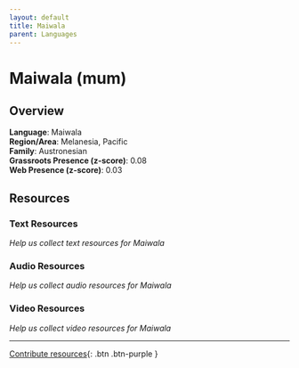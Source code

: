 ```yaml
---
layout: default
title: Maiwala
parent: Languages
---
```


# Maiwala (mum)

## Overview

**Language**: Maiwala  
**Region/Area**: Melanesia, Pacific  
**Family**: Austronesian  
**Grassroots Presence (z-score)**: 0.08  
**Web Presence (z-score)**: 0.03  

## Resources

### Text Resources
*Help us collect text resources for Maiwala*

### Audio Resources
*Help us collect audio resources for Maiwala*

### Video Resources
*Help us collect video resources for Maiwala*

---

[Contribute resources](https://forms.office.com/e/1SfLJx3u1r){: .btn .btn-purple }
